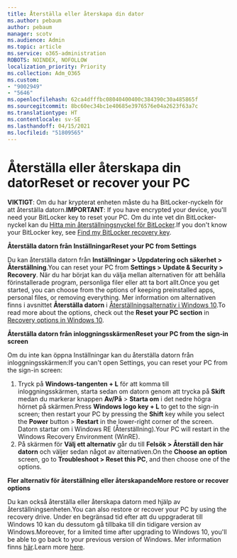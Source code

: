 ```yaml
---
title: Återställa eller återskapa din dator
ms.author: pebaum
author: pebaum
manager: scotv
ms.audience: Admin
ms.topic: article
ms.service: o365-administration
ROBOTS: NOINDEX, NOFOLLOW
localization_priority: Priority
ms.collection: Adm_O365
ms.custom:
- "9002949"
- "5646"
ms.openlocfilehash: 62ca4dfffbc08040400400c384390c30a485865f
ms.sourcegitcommit: 8bc60ec34bc1e40685e3976576e04a2623f63a7c
ms.translationtype: HT
ms.contentlocale: sv-SE
ms.lasthandoff: 04/15/2021
ms.locfileid: "51809565"
---
```

# <a name="reset-or-recover-your-pc"></a><span data-ttu-id="d470f-102">Återställa eller återskapa din dator</span><span class="sxs-lookup"><span data-stu-id="d470f-102">Reset or recover your PC</span></span>

<span data-ttu-id="d470f-103">**VIKTIGT**: Om du har krypterat enheten måste du ha BitLocker-nyckeln för att återställa datorn.</span><span class="sxs-lookup"><span data-stu-id="d470f-103">**IMPORTANT**: If you have encrypted your device, you'll need your BitLocker key to reset your PC.</span></span> <span data-ttu-id="d470f-104">Om du inte vet din BitLocker-nyckel kan du [Hitta min återställningsnyckel för BitLocker](https://support.microsoft.com/help/4026181/windows-10-find-my-bitlocker-recovery-key).</span><span class="sxs-lookup"><span data-stu-id="d470f-104">If you don't know your BitLocker key, see [Find my BitLocker recovery key](https://support.microsoft.com/help/4026181/windows-10-find-my-bitlocker-recovery-key).</span></span>

<span data-ttu-id="d470f-105">**Återställa datorn från Inställningar**</span><span class="sxs-lookup"><span data-stu-id="d470f-105">**Reset your PC from Settings**</span></span>

<span data-ttu-id="d470f-106">Du kan återställa datorn från **Inställningar > Uppdatering och säkerhet > Återställning**.</span><span class="sxs-lookup"><span data-stu-id="d470f-106">You can reset your PC from **Settings > Update & Security > Recovery**.</span></span> <span data-ttu-id="d470f-107">När du har börjat kan du välja mellan alternativen för att behålla förinstallerade program, personliga filer eller att ta bort allt.</span><span class="sxs-lookup"><span data-stu-id="d470f-107">Once you get started, you can choose from the options of keeping preinstalled apps, personal files, or removing everything.</span></span> <span data-ttu-id="d470f-108">Mer information om alternativen finns i avsnittet **Återställa datorn** i [Återställningsalternativ i Windows 10](https://support.microsoft.com/help/12415/windows-10-recovery-options).</span><span class="sxs-lookup"><span data-stu-id="d470f-108">To read more about the options, check out the **Reset your PC section** in [Recovery options in Windows 10](https://support.microsoft.com/help/12415/windows-10-recovery-options).</span></span>

<span data-ttu-id="d470f-109">**Återställa datorn från inloggningsskärmen**</span><span class="sxs-lookup"><span data-stu-id="d470f-109">**Reset your PC from the sign-in screen**</span></span>

<span data-ttu-id="d470f-110">Om du inte kan öppna Inställningar kan du återställa datorn från inloggningsskärmen:</span><span class="sxs-lookup"><span data-stu-id="d470f-110">If you can't open Settings, you can reset your PC from the sign-in screen:</span></span>

1. <span data-ttu-id="d470f-111">Tryck på **Windows-tangenten + L** för att komma till inloggningsskärmen, starta sedan om datorn genom att trycka på **Skift** medan du markerar knappen **Av/På** > **Starta om** i det nedre högra hörnet på skärmen.</span><span class="sxs-lookup"><span data-stu-id="d470f-111">Press **Windows logo key + L** to get to the sign-in screen; then restart your PC by pressing the **Shift** key while you select the **Power** button > **Restart** in the lower-right corner of the screen.</span></span> <span data-ttu-id="d470f-112">Datorn startar om i Windows RE (Återställning).</span><span class="sxs-lookup"><span data-stu-id="d470f-112">Your PC will restart in the Windows Recovery Environment (WinRE).</span></span>
2. <span data-ttu-id="d470f-113">På skärmen för **Välj ett alternativ** går du till **Felsök > Återställ den här datorn** och väljer sedan något av alternativen.</span><span class="sxs-lookup"><span data-stu-id="d470f-113">On the **Choose an option** screen, go to **Troubleshoot > Reset this PC**, and then choose one of the options.</span></span>

<span data-ttu-id="d470f-114">**Fler alternativ för återställning eller återskapande**</span><span class="sxs-lookup"><span data-stu-id="d470f-114">**More restore or recover options**</span></span>

<span data-ttu-id="d470f-115">Du kan också återställa eller återskapa datorn med hjälp av återställningsenheten.</span><span class="sxs-lookup"><span data-stu-id="d470f-115">You can also restore or recover your PC by using the recovery drive.</span></span> <span data-ttu-id="d470f-116">Under en begränsad tid efter att du uppgraderat till Windows 10 kan du dessutom gå tillbaka till din tidigare version av Windows.</span><span class="sxs-lookup"><span data-stu-id="d470f-116">Moreover, for a limited time after upgrading to Windows 10, you'll be able to go back to your previous version of Windows.</span></span> <span data-ttu-id="d470f-117">Mer information finns [här](https://support.microsoft.com/help/12415/windows-10-recovery-options).</span><span class="sxs-lookup"><span data-stu-id="d470f-117">Learn more [here](https://support.microsoft.com/help/12415/windows-10-recovery-options).</span></span>
